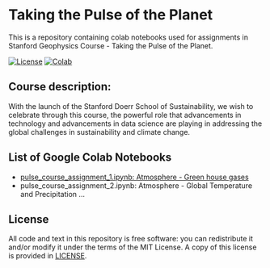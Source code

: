 # Taking the Pulse of the Planet
This is a repository containing colab notebooks used for assignments in Stanford Geophysics Course - Taking the Pulse of the Planet. 

[![License](https://img.shields.io/github/license/envgp/taking_the_pulse_of_the_planet.svg)](https://github.com/envgp/taking_the_pulse_of_the_planet/blob/main/LICENSE)
[![Colab](https://colab.research.google.com/assets/colab-badge.svg)](https://colab.research.google.com/github/envgp/taking_the_pulse_of_the_planet/blob/main/notebooks/pulse_assignment_1.ipynb)


## Course description:

With the launch of the Stanford Doerr School of Sustainability, we wish to celebrate through this course, the powerful role that advancements in technology and advancements in data science are playing in addressing the global challenges in sustainability and climate change. 

## List of Google Colab Notebooks

- [pulse_course_assignment_1.ipynb: Atmosphere - Green house gases](https://colab.research.google.com/github/envgp/taking_the_pulse_of_the_planet/blob/main/notebooks/pulse_assignment_1.ipynb)
- pulse_course_assignment_2.ipynb: Atmosphere - Global Temperature and Precipitation
...

## License

All code and text in this repository is free software: you can redistribute it and/or
modify it under the terms of the MIT License.
A copy of this license is provided in [LICENSE](LICENSE).
